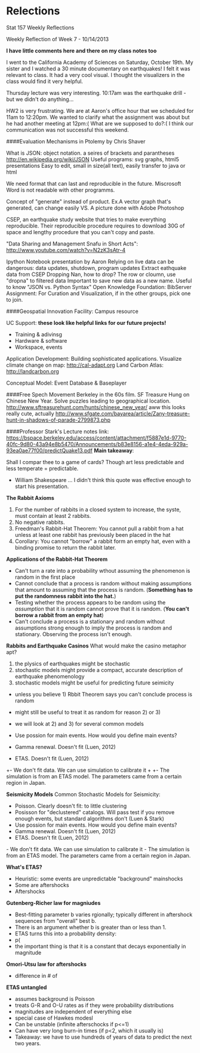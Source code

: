 Relections
==========

Stat 157 Weekly Reflections

Weekly Reflection of Week 7 - 10/14/2013

__I have little comments here and there on my class notes too__

I went to the California Academy of Sciences on Saturday, October 19th.
My sister and I watched a 30 minute documentary on earthquakes! I felt it was relevant to class.
It had a very cool visual. I thought the visualizers in the class would find it very helpful.

Thursday lecture was very interesting. 10:17am was the earthquake drill - but we didn't do anything...

HW2 is very frustrating. We are at Aaron's office hour that we scheduled for 11am to 12:20pm. We wanted to clarify what the assignment was about but he had another meeting at 12pm:(
What are we supposed to do?:( I think our communication was not successful this weekend. 

####Evaluation Mechanisms in Ptolemy by Chris Shaver

What is JSON: object notation. a seires of brackets and parantheses
http://en.wikipedia.org/wiki/JSON
Useful programs: svg graphs, html5 presentations Easy to edit, small in size(all text), easily transfer to java or html

We need format that can last and reproducible in the future. Miscrosoft Word is not readable with other programms.

Concept of "generate" instead of product. Ex.A vector graph that's generated, can change easily VS. A picture done with Adobe Photoshop

CSEP, an earthquake study website that tries to make everything reproducible. Their reproducible procedure requires to download 30G of space and lengthy procedure that you can't copy and paste.

"Data Sharing and Management Snafu in Short Acts": http://www.youtube.com/watch?v=N2zK3sAtr-4

Ipython Notebook presentation by Aaron Relying on live data can be dangerous: data updates, shutdown, program updates
Extract eathquake data from CSEP
Dropping Nan, how to drop? The row or cloumn, use "dropna" to filtered data Important to save new data as a new name.
Useful to know "JSON vs. Python Syntax"
Open Knowledge Foundation: BibServer
Assignment: For Curation and Visualization, if in the other groups, pick one to join.

####Geospatial Innovation Facility: Campus resource

UC Support: __these look like helpful links for our future projects!__
* Training & adivinsg
* Hardware & software
* Workspace, events

Application Development:
Building sophisticated applications.
Visualize climate change on map: http://cal-adapt.org
Land Carbon Atlas: http://landcarbon.org

Conceptual Model:
Event Database & Baseplayer

####Free Spech Movement
Berkeley in the 60s film. 
SF Treasure Hung on Chinese New Year. Solve puzzles leading to geographical location.
http://www.sftreasurehunt.com/hunts/chinese_new_year/
aww this looks really cute, actually
http://www.sfgate.com/bayarea/article/Zany-treasure-hunt-in-shadows-of-parade-2799873.php

####Professor Stark's Lecture notes
link: https://bspace.berkeley.edu/access/content/attachment/f5887e1d-9770-40fc-9d80-43a94e8b5470/Announcements/b83e8156-a1e4-4eda-929a-93ea0ae77f00/predictQuake13.pdf
__Main takeaway__: 

Shall I compar thee to a game of cards?
Though art less predictable and less temperate = predictable.
- William Shakespeare
... I didn't think this quote was effective enough to start his presentation.

__The Rabbit Axioms__ 
1. For the number of rabbits in a closed system to increase, the syste, must contain at least 2 rabbits. 
2. No negative rabbits.
3. Freedman's Rabbit-Hat Theorem: You cannot pull a rabbit from a hat unless at least one rabbit has previously been placed in the hat
4. Corollary: You cannot "borrow" a rabbit form an empty hat, even with a binding promise to return the rabbit later.

__Applications of the Rabbit-Hat Theorem__
+ Can't turn a rate into a probability wthout assuming the phenomenon is random in the first place
+ Cannot conclude that a process is random without making assumptions that amount to assuming that the process is random. (__Something has to put the randomness rabbit into the hat.__)
+ Testing whether the process appears to be random using the _assumption_ that it is random cannot prove that it is random. (__You can't borrow a rabbit from an empty hat__)
+ Can't conclude a process is a stationary and random without assumptions strong enough to imply the process is random and stationary. Observing the process isn't enough.

__Rabbits and Earthquake Casinos__
What would make the casino metaphor apt?
1. the plysics of earthquakes might be stochastic
2. stochastic models might provide a compact, accurate description of earthquake phenomenology
3. stochastic models might be useful for predicting future seimicity

- unless you believe 1) Rbbit Theorem says you can't conclude process is random
- might still be useful to treat it as random for reason 2) or 3)
- we will look at 2) and 3) for several common models

- Use possion for main events. How would you define main events?
- Gamma renewal. Doesn't fit (Luen, 2012)
- ETAS. Doesn't fit (Luen, 2012)
 
<Test>
+- We don't fit data. We can use simulation to calibrate it
+
<ETAS v Auto>
+- The simulation is from an ETAS model. The parameters came from a certain region in Japan.

__Seismicity Models__
Common Stochastic Models for Seismicity:
- Poisson. Clearly doesn't fit: to little clustering
- Posisson for "declustered" catalogs. Will pass test if you remove enough events, but standard algorithms don't (Luen & Stark)
-   Use possion for main events. How would you define main events?
- Gamma renewal. Doesn't fit (Luen, 2012)
- ETAS. Doesn't fit (Luen, 2012)
<Test>
- We don't fit data. We can use simulation to calibrate it

<ETAS v Auto>
- The simulation is from an ETAS model. The parameters came from a certain region in Japan.


__What's ETAS?__
<Epidemic-type aftershcok sequence>
- Heuristic: some events are unpredictable "background" mainshocks
- Some are aftershocks
- Aftershocks 


__Gutenberg-Richer law for magniudes__

- Best-fitting parameter b varies rgionally; typically different in aftershock sequences from "overall" best b.
- There is an argument whether b is greater than or less than 1.
- ETAS turns this into a probability density:
-  p(
- the important thing is that it is a constant that decays exponentially in magnitude

__Omori-Utsu law for aftershocks__
- difference in # of 


__ETAS untangled__
- assumes background is Poisson
- treats G-R and O-U rates as if they were probability distributions
- magnitudes are independent of everything else
- special case of Hawkes modesl
- Can be unstable (infinite afterschocks if p<=1)
- Can have very long burn-in times (if p<2, which it usually is)
- Takeaway: we have to use hundreds of years of data to predict the next two years.
